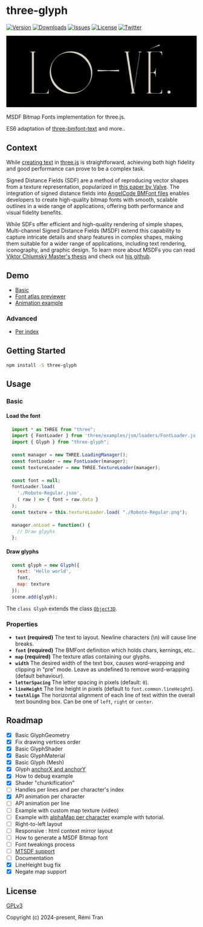 # three-glyph

<p>
  <a href="https://www.npmjs.com/package/three-glyph"><img src="https://img.shields.io/npm/v/three-glyph" alt="Version"></a>
  <a href="https://www.npmjs.com/package/three-glyph"><img src="https://img.shields.io/npm/dy/three-glyph" alt="Downloads"></a>
  <a href="https://github.com/trinketmage/three-glyph/issues"><img src="https://img.shields.io/github/issues/trinketmage/three-glyph" alt="Issues"></a>
  <a href="https://github.com/trinketmage/three-glyph/blob/main/LICENSE"><img src="https://img.shields.io/github/license/trinketmage/three-glyph" alt="License"></a>
  <a href="https://twitter.com/remuemeninge"><img src="https://img.shields.io/twitter/follow/remuemeninge?style=social" alt="Twitter"></a>
</p>

[![image description](love.png)](https://three-glyph-examples.web.app/)

MSDF Bitmap Fonts implementation for three.js.

ES6 adaptation of [three-bmfont-text](https://github.com/Experience-Monks/three-bmfont-text) and more..

## Context
While [creating text](https://threejs.org/docs/#manual/en/introduction/Creating-text) in [three.js](https://threejs.org/docs/?q=text#examples/en/geometries/TextGeometry) is straightforward, achieving both high fidelity and good performance can prove to be a complex task.

Signed Distance Fields (SDF) are a method of reproducing vector shapes from a texture representation, popularized in [this paper by Valve](https://steamcdn-a.akamaihd.net/apps/valve/2007/SIGGRAPH2007_AlphaTestedMagnification.pdf). The integration of signed distance fields into [AngelCode BMFont files](https://www.angelcode.com/products/bmfont/) enables developers to create high-quality bitmap fonts with smooth, scalable outlines in a wide range of applications, offering both performance and visual fidelity benefits.

While SDFs offer efficient and high-quality rendering of simple shapes, Multi-channel Signed Distance Fields (MSDF) extend this capability to capture intricate details and sharp features in complex shapes, making them suitable for a wider range of applications, including text rendering, iconography, and graphic design.
To learn more about MSDFs you can read [Viktor Chlumský Master's thesis](https://github.com/Chlumsky/msdfgen/files/3050967/thesis.pdf) and check out [his github](https://github.com/Chlumsky/msdfgen).

## Demo
 * [Basic](https://codepen.io/trinketmage/full/NWJJQWJ)
 * [Font atlas previewer](https://codepen.io/trinketmage/pen/KKEGOjx)
 * [Animation example](https://thre-glyph-animate-tool.web.app/)

### Advanced
 * [Per index](https://codepen.io/trinketmage/full/yLwwwKr)

## Getting Started
```sh
npm install -S three-glyph
```

## Usage

### Basic
#### Load the font
```js
  import * as THREE from "three";
  import { FontLoader } from 'three/examples/jsm/loaders/FontLoader.js';
  import { Glyph } from "three-glyph";
  
  const manager = new THREE.LoadingManager();
  const fontLoader = new FontLoader(manager);
  const textureLoader = new THREE.TextureLoader(manager);

  const font = null;
  fontLoader.load(
    './Roboto-Regular.json',
    ( raw ) => { font = raw.data }
  );
  const texture = this.textureLoader.load( "./Roboto-Regular.png");
  
  manager.onLoad = function() {
    // Draw glpyhs
  };
```
#### Draw glyphs
```js
  const glyph = new Glyph({
    text: 'Hello world',
    font,
    map: texture
  });
  scene.add(glyph);
```

The `class Glyph` extends the class [`Object3D`](https://threejs.org/docs/?q=Object3D#api/en/core/Object3D).

### Properties
- **`text` (required)**
The text to layout. Newline characters (\n) will cause line breaks.
- **`font` (required)**
The BMFont definition which holds chars, kernings, etc..
- **`map` (required)**
The texture atlas containing our glyphs.
- **`width`**
The desired width of the text box, causes word-wrapping and clipping in "pre" mode. Leave as undefined to remove word-wrapping (default behaviour).
- **`letterSpacing`**
The letter spacing in pixels (default: `0`).
- **`lineHeight`**
The line height in pixels (default to `font.common.lineHeight`).
- **`textAlign`**
The horizontal alignment of each line of text within the overall text bounding box. Can be one of `left`, `right` or `center`.

## Roadmap
 * [x] Basic GlyphGeometry
 * [x] Fix drawing vertices order
 * [x] Basic GlyphShader
 * [x] Basic GlyphMaterial
 * [x] Basic Glyph (Mesh)
 * [x] Glyph [anchorX and anchorY](https://protectwise.github.io/troika/troika-three-text/#anchorx)
 * [x] How to debug example
 * [x] Shader "chunkification"
 * [ ] Handles per lines and per character's index
 * [x] API animation per character
 * [ ] API animation per line
 * [ ] Example with custom map texture (video)
 * [ ] Example with [alphaMap per character](https://thre-glyph-animate-tool.web.app/) example with tutorial.
 * [ ] Right-to-left layout
 * [ ] Responsive : html context mirror layout
 * [ ] How to generate a MSDF Bitmap font
 * [ ] Font tweakings process
 * [ ] [MTSDF support](https://github.com/Chlumsky/msdf-atlas-gen?tab=readme-ov-file)
 * [ ] Documentation
 * [x] LineHeight bug fix
 * [x] Negate map support

## License

[GPLv3](https://www.gnu.org/licenses/gpl-3.0.html)

Copyright (c) 2024-present, Rémi Tran
